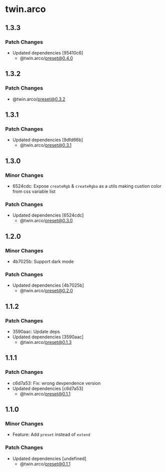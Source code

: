 # twin.arco

## 1.3.3

### Patch Changes

- Updated dependencies [95410c6]
  - @twin.arco/preset@0.4.0

## 1.3.2

### Patch Changes

- @twin.arco/preset@0.3.2

## 1.3.1

### Patch Changes

- Updated dependencies [9dfd66b]
  - @twin.arco/preset@0.3.1

## 1.3.0

### Minor Changes

- 6524cdc: Expose `createRgb` & `createRgba` as a utils making custion color from css variable list

### Patch Changes

- Updated dependencies [6524cdc]
  - @twin.arco/preset@0.3.0

## 1.2.0

### Minor Changes

- 4b7025b: Support dark mode

### Patch Changes

- Updated dependencies [4b7025b]
  - @twin.arco/preset@0.2.0

## 1.1.2

### Patch Changes

- 3590aac: Update deps
- Updated dependencies [3590aac]
  - @twin.arco/preset@0.1.3

## 1.1.1

### Patch Changes

- c6d7a53: Fix: wrong devpendence version
- Updated dependencies [c6d7a53]
  - @twin.arco/preset@0.1.1

## 1.1.0

### Minor Changes

- Feature: Add `preset` instead of `extend`

### Patch Changes

- Updated dependencies [undefined]
  - @twin.arco/preset@0.1.1
